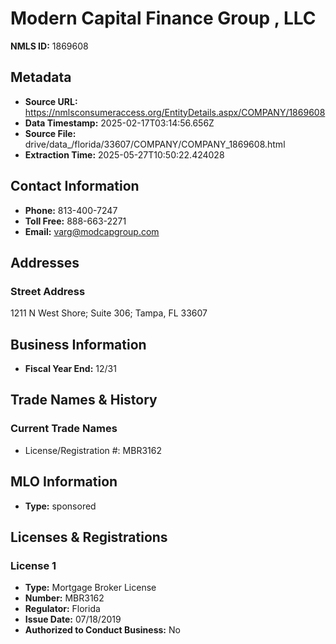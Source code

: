 # Modern Capital Finance Group , LLC

**NMLS ID:** 1869608

## Metadata
- **Source URL:** https://nmlsconsumeraccess.org/EntityDetails.aspx/COMPANY/1869608
- **Data Timestamp:** 2025-02-17T03:14:56.656Z
- **Source File:** drive/data_/florida/33607/COMPANY/COMPANY_1869608.html
- **Extraction Time:** 2025-05-27T10:50:22.424028

## Contact Information
- **Phone:** 813-400-7247
- **Toll Free:** 888-663-2271
- **Email:** varg@modcapgroup.com

## Addresses
### Street Address
1211 N West Shore; Suite 306; Tampa, FL 33607

## Business Information
- **Fiscal Year End:** 12/31

## Trade Names & History
### Current Trade Names
- License/Registration #: MBR3162

## MLO Information
- **Type:** sponsored

## Licenses & Registrations

### License 1
- **Type:** Mortgage Broker License
- **Number:** MBR3162
- **Regulator:** Florida
- **Issue Date:** 07/18/2019
- **Authorized to Conduct Business:** No
